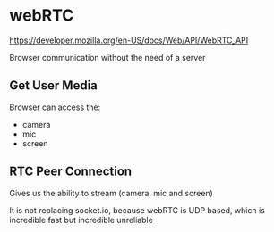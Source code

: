 # webRTC

https://developer.mozilla.org/en-US/docs/Web/API/WebRTC_API

Browser communication without the need of a server

## Get User Media
Browser can access the:
- camera
- mic
- screen



## RTC Peer Connection
Gives us the ability to stream (camera, mic and screen)


It is not replacing socket.io, because webRTC is UDP based, which is incredible fast but incredible unreliable 